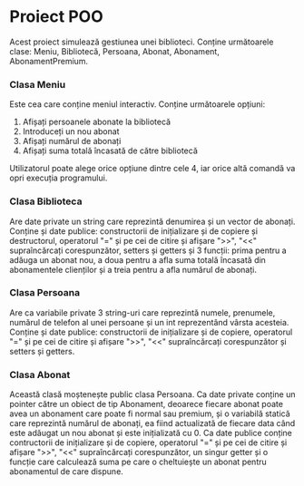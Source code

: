 # Proiect POO
Acest proiect simulează gestiunea unei biblioteci. Conține următoarele clase: Meniu, Bibliotecă, Persoana, Abonat, Abonament, AbonamentPremium. 

### Clasa Meniu 
Este cea care conține meniul interactiv. Conține următoarele opțiuni:

1. Afișați persoanele abonate la bibliotecă
2. Introduceți un nou abonat
3. Afișați numărul de abonați
4. Afișați suma totală încasată de către bibliotecă

Utilizatorul poate alege orice opțiune dintre cele 4, iar orice altă comandă va opri execuția programului.

### Clasa Biblioteca
 Are date private un string care reprezintă denumirea și un vector de abonați. Conține și date publice: constructorii de inițializare și de copiere și destructorul, operatorul "=" și pe cei de citire și afișare ">>", "<<" supraîncărcați corespunzător, setters și getters și 3 funcții: prima pentru a adăuga un abonat nou, a doua pentru a afla suma totală încasată din abonamentele clienților și a treia pentru a afla numărul de abonați.

### Clasa Persoana
Are ca variabile private 3 string-uri care reprezintă numele, prenumele, numărul de telefon al unei persoane și un int reprezentând vârsta acesteia. Conține și date publice: constructorii de inițializare și de copiere, operatorul "=" și pe cei de citire și afișare ">>", "<<" supraîncărcați corespunzător și setters și getters.

### Clasa Abonat
Această clasă moștenește public clasa Persoana. Ca date private conține un pointer către un obiect de tip Abonament, deoarece fiecare abonat poate avea un abonament care poate fi normal sau premium, și o variabilă statică care reprezintă numărul de abonați, ea fiind actualizată de fiecare data când este adăugat un nou abonat și este inițializată cu 0. Ca date publice conține contructorii de inițializare și de copiere, operatorul "=" și pe cei de citire și afișare ">>", "<<" supraîncărcați corespunzător, un singur getter și o funcție care calculează suma pe care o cheltuiește un abonat pentru abonamentul de care dispune. 
